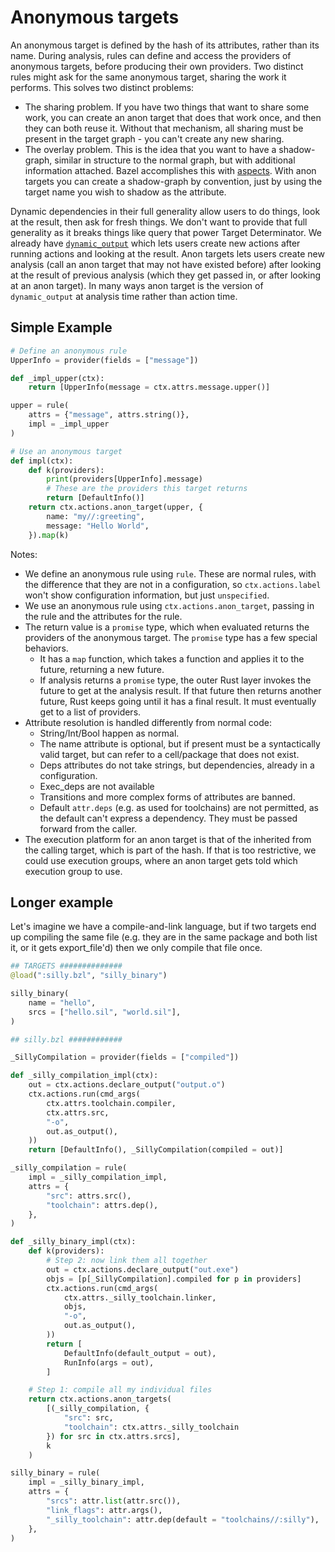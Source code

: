 # Anonymous targets

An anonymous target is defined by the hash of its attributes, rather than its name. During analysis, rules can define and access the providers of anonymous targets, before producing their own providers. Two distinct rules might ask for the same anonymous target, sharing the work it performs. This solves two distinct problems:

* The sharing problem. If you have two things that want to share some work, you can create an anon target that does that work once, and then they can both reuse it. Without that mechanism, all sharing must be present in the target graph - you can't create any new sharing.
* The overlay problem. This is the idea that you want to have a shadow-graph, similar in structure to the normal graph, but with additional information attached. Bazel accomplishes this with [aspects](https://bazel.build/extending/aspects). With anon targets you can create a shadow-graph by convention, just by using the target name you wish to shadow as the attribute.

Dynamic dependencies in their full generality allow users to do things, look at the result, then ask for fresh things. We don't want to provide that full generality as it breaks things like query that power Target Determinator. We already have [`dynamic_output`](dynamic_dependencies.md) which lets users create new actions after running actions and looking at the result. Anon targets lets users create new analysis (call an anon target that may not have existed before) after looking at the result of previous analysis (which they get passed in, or after looking at an anon target). In many ways anon target is the version of `dynamic_output` at analysis time rather than action time.

## Simple Example


```python
# Define an anonymous rule
UpperInfo = provider(fields = ["message"])

def _impl_upper(ctx):
    return [UpperInfo(message = ctx.attrs.message.upper()]

upper = rule(
    attrs = {"message", attrs.string()},
    impl = _impl_upper
)

# Use an anonymous target
def impl(ctx):
    def k(providers):
        print(providers[UpperInfo].message)
        # These are the providers this target returns
        return [DefaultInfo()]
    return ctx.actions.anon_target(upper, {
        name: "my//:greeting",
        message: "Hello World",
    }).map(k)
```

Notes:

* We define an anonymous rule using `rule`. These are normal rules, with the difference that they are not in a configuration, so `ctx.actions.label` won't show configuration information, but just `unspecified`.
* We use an anonymous rule using `ctx.actions.anon_target`, passing in the rule and the attributes for the rule.
* The return value is a `promise` type, which when evaluated returns the providers of the anonymous target. The `promise` type has a few special behaviors.
    * It has a `map` function, which takes a function and applies it to the future, returning a new future.
    * If analysis returns a `promise` type, the outer Rust layer invokes the future to get at the analysis result. If that future then returns another future, Rust keeps going until it has a final result. It must eventually get to a list of providers.
* Attribute resolution is handled differently from normal code:
    * String/Int/Bool happen as normal.
    * The name attribute is optional, but if present must be a syntactically valid target, but can refer to a cell/package that does not exist.
    * Deps attributes do not take strings, but dependencies, already in a configuration.
    * Exec_deps are not available
    * Transitions and more complex forms of attributes are banned.
    * Default `attr.deps` (e.g. as used for toolchains) are not permitted, as the default can't express a dependency. They must be passed forward from the caller.
* The execution platform for an anon target is that of the inherited from the calling target, which is part of the hash. If that is too restrictive, we could use execution groups, where an anon target gets told which execution group to use.


## Longer example

Let's imagine we have a compile-and-link language, but if two targets end up compiling the same file (e.g. they are in the same package and both list it, or it gets export_file'd) then we only compile that file once.


```python
## TARGETS ##############
@load(":silly.bzl", "silly_binary")

silly_binary(
    name = "hello",
    srcs = ["hello.sil", "world.sil"],
)

## silly.bzl ############

_SillyCompilation = provider(fields = ["compiled"])

def _silly_compilation_impl(ctx):
    out = ctx.actions.declare_output("output.o")
    ctx.actions.run(cmd_args(
        ctx.attrs.toolchain.compiler,
        ctx.attrs.src,
        "-o",
        out.as_output(),
    ))
    return [DefaultInfo(), _SillyCompilation(compiled = out)]

_silly_compilation = rule(
    impl = _silly_compilation_impl,
    attrs = {
        "src": attrs.src(),
        "toolchain": attrs.dep(),
    },
)

def _silly_binary_impl(ctx):
    def k(providers):
        # Step 2: now link them all together
        out = ctx.actions.declare_output("out.exe")
        objs = [p[_SillyCompilation].compiled for p in providers]
        ctx.actions.run(cmd_args(
            ctx.attrs._silly_toolchain.linker,
            objs,
            "-o",
            out.as_output(),
        ))
        return [
            DefaultInfo(default_output = out),
            RunInfo(args = out),
        ]

    # Step 1: compile all my individual files
    return ctx.actions.anon_targets(
        [(_silly_compilation, {
            "src": src,
            "toolchain": ctx.attrs._silly_toolchain
        }) for src in ctx.attrs.srcs],
        k
    )

silly_binary = rule(
    impl = _silly_binary_impl,
    attrs = {
        "srcs": attr.list(attr.src()),
        "link_flags": attr.args(),
        "_silly_toolchain": attr.dep(default = "toolchains//:silly"),
    },
)
```
